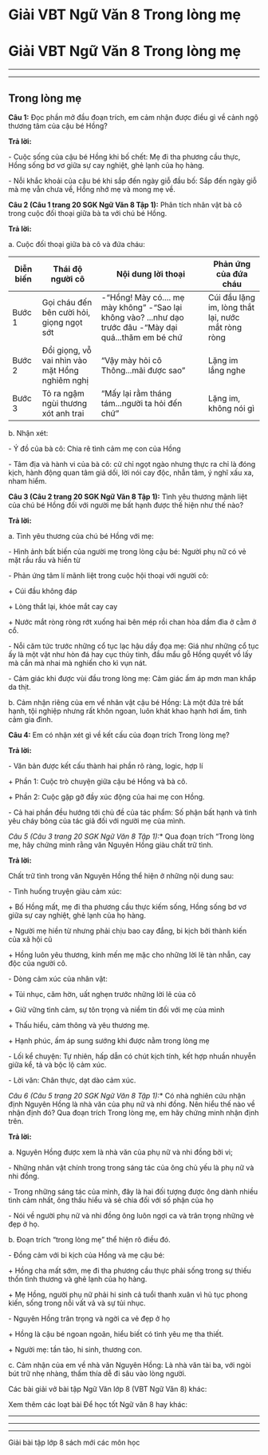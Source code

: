 # Giải VBT Ngữ Văn 8 Trong lòng mẹ

# Giải VBT Ngữ Văn 8 Trong lòng mẹ

* * *

* * *

## Trong lòng mẹ

**Câu 1:** Đọc phần mở đầu đoạn trích, em cảm nhận được điều gì về cảnh ngộ thương tâm của cậu bé Hồng? 

**Trả lời:**

\- Cuộc sống của cậu bé Hồng khi bố chết: Mẹ đi tha phương cầu thực, Hồng sống bơ vơ giữa sự cay nghiệt, ghẻ lạnh của họ hàng.

\- Nỗi khắc khoải của cậu bé khi sắp đến ngày giỗ đầu bố: Sắp đến ngày giỗ mà mẹ vẫn chưa về, Hồng nhớ mẹ và mong mẹ về.

**Câu 2 (Câu 1 trang 20 SGK Ngữ Văn 8 Tập 1):** Phân tích nhân vật bà cô trong cuộc đối thoại giữa bà ta với chú bé Hồng. 

**Trả lời:**

a. Cuộc đối thoại giữa bà cô và đứa cháu:

Diễn biến | Thái độ người cô | Nội dung lời thoại | Phản ứng của đứa cháu  
---|---|---|---  
Bước 1 | Gọi cháu đến bên cười hỏi, giọng ngọt sớt |  -“Hồng! Mày có.... mẹ mày không” -“Sao lại không vào? ...như dạo trước đâu -“Mày dại quá...thăm em bé chứ | Cúi đầu lặng im, lòng thắt lại, nước mắt ròng ròng  
Bước 2 | Đổi giọng, vỗ vai nhìn vào mặt Hồng nghiêm nghị | “Vậy mày hỏi cô Thông...mãi được sao” | Lặng im lắng nghe  
Bước 3 | Tỏ ra ngậm ngùi thương xót anh trai | “Mấy lại rằm tháng tám...người ta hỏi đến chứ” | Lặng im, không nói gì  
  
b. Nhận xét:

\- Ý đồ của bà cô: Chia rẽ tình cảm mẹ con của Hồng

\- Tâm địa và hành vi của bà cô: cử chỉ ngọt ngào nhưng thực ra chỉ là đóng kịch, hành động quan tâm giả dối, lời nói cay độc, nhẫn tâm, ý nghĩ xấu xa, nham hiểm.

**Câu 3 (Câu 2 trang 20 SGK Ngữ Văn 8 Tập 1):** Tình yêu thương mãnh liệt của chú bé Hồng đối với người mẹ bất hạnh được thế hiện như thế nào? 

**Trả lời:**

a. Tình yêu thương của chú bé Hồng với mẹ:

\- Hình ảnh bất biến của người mẹ trong lòng cậu bé: Người phụ nữ có vẻ mặt rầu rầu và hiền từ

\- Phản ứng tâm lí mãnh liệt trong cuộc hội thoại với người cô:

\+ Cúi đầu không đáp

\+ Lòng thắt lại, khóe mắt cay cay

\+ Nước mắt ròng ròng rớt xuống hai bên mép rồi chan hòa dầm đìa ở cằm ở cổ.

\- Nỗi căm tức trước những cổ tục lạc hậu dầy đọa mẹ: Giá như những cổ tục ấy là một vật như hòn đá hay cục thủy tinh, đầu mẩu gỗ Hồng quyết vồ lấy mà cắn mà nhai mà nghiến cho kì vụn nát.

\- Cảm giác khi được vùi đầu trong lòng mẹ: Cảm giác ấm áp mơn man khắp da thịt.

b. Cảm nhận riêng của em về nhân vật cậu bé Hồng: Là một đứa trẻ bất hạnh, tội nghiệp nhưng rất khôn ngoan, luôn khát khao hạnh hơi ấm, tình cảm gia đình.

**Câu 4:** Em có nhận xét gì về kết cấu của đoạn trích Trong lòng mẹ? 

**Trả lời:**

\- Văn bản được kết cấu thành hai phần rõ ràng, logic, hợp lí

\+ Phần 1: Cuộc trò chuyện giữa cậu bé Hồng và bà cô.

\+ Phần 2: Cuộc gặp gỡ đầy xúc động của hai mẹ con Hồng.

\- Cả hai phần đều hướng tới chủ đề của tác phẩm: Số phận bất hạnh và tình yêu cháy bỏng của tác giả đối với người mẹ của mình.

**Câu 5 (Câu 3* trang 20 SGK Ngữ Văn 8 Tập 1):** Qua đoạn trích “Trong lòng mẹ, hãy chứng minh rằng văn Nguyên Hồng giàu chất trữ tình. 

**Trả lời:**

Chất trữ tình trong văn Nguyên Hồng thể hiện ở những nội dung sau:

\- Tình huống truyện giàu cảm xúc:

\+ Bố Hồng mất, mẹ đi tha phương cầu thực kiếm sống, Hồng sống bơ vơ giữa sự cay nghiệt, ghẻ lạnh của họ hàng.

\+ Người mẹ hiền từ nhưng phải chịu bao cay đắng, bi kịch bởi thành kiến của xã hội cũ

\+ Hồng luôn yêu thương, kính mến mẹ mặc cho những lời lẽ tàn nhẫn, cay độc của người cô.

\- Dòng cảm xúc của nhân vật: 

\+ Tủi nhục, căm hờn, uất nghẹn trước những lời lẽ của cô

\+ Giữ vững tình cảm, sự tôn trọng và niềm tin đối với mẹ của mình

\+ Thấu hiểu, cảm thông và yêu thương mẹ.

\+ Hạnh phúc, ấm áp sung sướng khi được nằm trong lòng mẹ

\- Lối kể chuyện: Tự nhiên, hấp dẫn có chút kịch tính, kết hợp nhuần nhuyễn giữa kể, tả và bộc lộ cảm xúc.

\- Lời văn: Chân thực, dạt dào cảm xúc.

**Câu 6 (Câu 5* trang 20 SGK Ngữ Văn 8 Tập 1):** Có nhà nghiên cứu nhận định Nguyên Hồng là nhà văn của phụ nữ và nhi đồng. Nên hiểu thế nào về nhận định đó? Qua đoạn trích Trong lòng mẹ, em hãy chứng minh nhận định trên. 

**Trả lời:**

a. Nguyên Hồng được xem là nhà văn của phụ nữ và nhi đồng bởi vì; 

\- Những nhân vật chính trong trong sáng tác của ông chủ yếu là phụ nữ và nhi đồng.

\- Trong những sáng tác của mình, đây là hai đối tượng được ông dành nhiều tình cảm nhất, ông thấu hiểu và sẻ chia đối với số phận của họ

\- Nói về người phụ nữ và nhi đồng ông luôn ngợi ca và trân trọng những vẻ đẹp ở họ.

b. Đoạn trích “trong lòng mẹ” thể hiện rõ điều đó.

\- Đồng cảm với bi kịch của Hồng và mẹ cậu bé: 

\+ Hồng cha mất sớm, mẹ đi tha phương cầu thực phải sống trong sự thiếu thốn tình thương và ghẻ lạnh của họ hàng.

\+ Mẹ Hồng, người phụ nữ phải hi sinh cả tuổi thanh xuân vì hủ tục phong kiến, sống trong nỗi vất vả và sự tủi nhục.

\- Nguyên Hồng trân trọng và ngời ca vẻ đẹp ở họ

\+ Hồng là cậu bé ngoan ngoãn, hiểu biết có tình yêu mẹ tha thiết.

\+ Người mẹ: tần tảo, hi sinh, thương con.

c. Cảm nhận của em về nhà văn Nguyên Hồng: Là nhà văn tài ba, với ngòi bút trữ nhẹ nhàng, thấm thía dễ đi sâu vào lòng người.

Các bài giải vở bài tập Ngữ Văn lớp 8 (VBT Ngữ Văn 8) khác:

Xem thêm các loạt bài Để học tốt Ngữ văn 8 hay khác:

* * *

* * *

* * *

Giải bài tập lớp 8 sách mới các môn học
